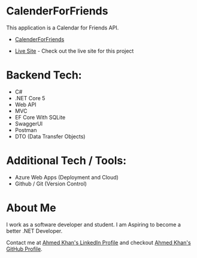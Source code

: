 # CalenderForFriends

This application is a Calendar for Friends API.

* [CalenderForFriends](CalenderForFriends)

* [Live Site](https://calenderforfriends.azurewebsites.net/swagger/index.html) - Check out the live site for this project

# Backend Tech:

* C#
* .NET Core 5 
* Web API
* MVC
* EF Core With SQLite
* SwaggerUI
* Postman 
* DTO (Data Transfer Objects)

# Additional Tech / Tools: 

* Azure Web Apps (Deployment and Cloud)
* Github / Git (Version Control)

# About Me

I work as a software developer and student. I am Aspiring to become a better .NET Developer.  

Contact me at [Ahmed Khan's LinkedIn Profile](https://www.linkedin.com/in/ahmedkhansoftware/) and checkout  [Ahmed Khan's GitHub Profile](https://github.com/ahmedkhansoftware).